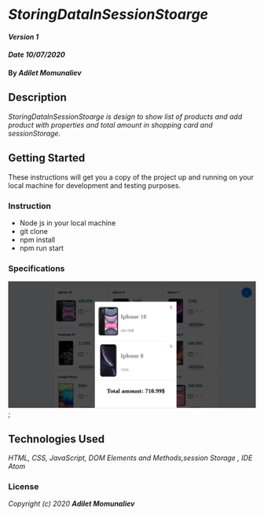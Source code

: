 # _StoringDataInSessionStoarge_

#### _Version 1_
#### _Date 10/07/2020_
#### By _**Adilet Momunaliev**_

## Description

_StoringDataInSessionStoarge is design to show list of products and add product with properties and total amount in shopping card and sessionStorage._

## Getting Started

These instructions will get you a copy of the project up and running on your local machine for development and testing purposes.

### Instruction

* Node js in your local machine
* git clone
* npm install
* npm run start
### Specifications
 ![min-width:620px](shoppingCard.png);
## Technologies Used

_HTML, CSS, JavaScript, DOM Elements and Methods,session Storage , IDE Atom_

### License

*_Copyright (c) 2020 **Adilet Momunaliev**_*

